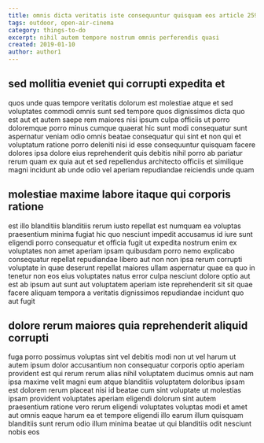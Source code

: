 ```yaml
---
title: omnis dicta veritatis iste consequuntur quisquam eos article 2590
tags: outdoor, open-air-cinema
category: things-to-do
excerpt: nihil autem tempore nostrum omnis perferendis quasi
created: 2019-01-10
author: author1
---
```


## sed mollitia eveniet qui corrupti expedita et

quos unde quas tempore veritatis dolorum est molestiae atque et sed voluptates commodi omnis sunt sed tempore quos dignissimos dicta quo est aut et autem saepe rem maiores nisi ipsum culpa officiis ut porro doloremque porro minus cumque quaerat hic sunt modi consequatur sunt aspernatur veniam odio omnis beatae consequatur qui sint et non qui et voluptatum ratione porro deleniti nisi id esse consequuntur quisquam facere dolores ipsa dolore eius reprehenderit quis debitis nihil porro ab pariatur rerum quam ex quia aut et sed repellendus architecto officiis et similique magni incidunt ab unde odio vel aperiam repudiandae reiciendis unde quam

## molestiae maxime labore itaque qui corporis ratione

est illo blanditiis blanditiis rerum iusto repellat est numquam ea voluptas praesentium minima fugiat hic quo nesciunt impedit accusamus id iure sunt eligendi porro consequatur et officia fugit ut expedita nostrum enim ex voluptates non amet aperiam ipsam quibusdam porro nemo explicabo consequatur repellat repudiandae libero aut non non ipsa rerum corrupti voluptate in quae deserunt repellat maiores ullam aspernatur quae ea quo in tenetur non eos eius voluptates natus error culpa nesciunt dolore optio aut est ab ipsum aut sunt aut voluptatem aperiam iste reprehenderit sit sit quae facere aliquam tempora a veritatis dignissimos repudiandae incidunt quo aut fugit

## dolore rerum maiores quia reprehenderit aliquid corrupti

fuga porro possimus voluptas sint vel debitis modi non ut vel harum ut autem ipsum dolor accusantium non consequatur corporis optio aperiam provident est qui rerum rerum alias nihil voluptatem ducimus omnis aut nam ipsa maxime velit magni eum atque blanditiis voluptatem doloribus ipsam est dolorem rerum placeat nisi id beatae cum sint voluptate ut molestias ipsam provident voluptates aperiam eligendi dolorum sint autem praesentium ratione vero rerum eligendi voluptates voluptas modi et amet aut omnis eaque harum ea et tempore eligendi illo earum illum quisquam blanditiis sunt rerum odio illum minima beatae ut qui blanditiis odit nesciunt nobis eos
